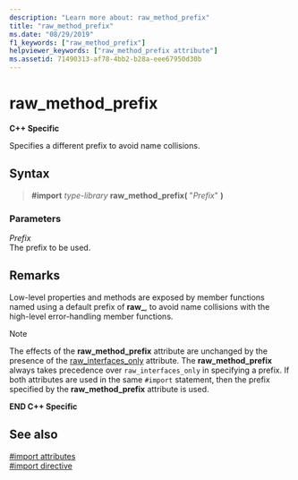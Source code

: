 ```yaml
---
description: "Learn more about: raw_method_prefix"
title: "raw_method_prefix"
ms.date: "08/29/2019"
f1_keywords: ["raw_method_prefix"]
helpviewer_keywords: ["raw_method_prefix attribute"]
ms.assetid: 71490313-af78-4bb2-b28a-eee67950d30b
---
```

# raw_method_prefix

**C++ Specific**

Specifies a different prefix to avoid name collisions.

## Syntax

> **#import** *type-library* **raw_method_prefix(** "*Prefix*" **)**

### Parameters

*Prefix*\
The prefix to be used.

## Remarks

Low-level properties and methods are exposed by member functions named using a default prefix of **raw_**, to avoid name collisions with the high-level error-handling member functions.

> [!NOTE]
> The effects of the **raw_method_prefix** attribute are unchanged by the presence of the [raw_interfaces_only](raw-interfaces-only.md) attribute. The **raw_method_prefix** always takes precedence over `raw_interfaces_only` in specifying a prefix. If both attributes are used in the same `#import` statement, then the prefix specified by the **raw_method_prefix** attribute is used.

**END C++ Specific**

## See also

[#import attributes](../preprocessor/hash-import-attributes-cpp.md)\
[#import directive](../preprocessor/hash-import-directive-cpp.md)
